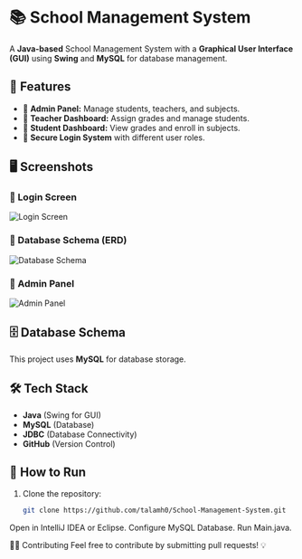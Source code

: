 # 📚 School Management System

A **Java-based** School Management System with a **Graphical User Interface (GUI)** using **Swing** and **MySQL** for database management.

## 🚀 Features
- 📌 **Admin Panel:** Manage students, teachers, and subjects.
- 📌 **Teacher Dashboard:** Assign grades and manage students.
- 📌 **Student Dashboard:** View grades and enroll in subjects.
- 📌 **Secure Login System** with different user roles.

## 🖥️ Screenshots
### **🔹 Login Screen**
![Login Screen](images/login_screen.jpeg)

### **🔹 Database Schema (ERD)**
![Database Schema](images/database_schema.jpeg)

### **🔹 Admin Panel**
![Admin Panel](images/admin_panel.jpeg)

## 🗄️ Database Schema
This project uses **MySQL** for database storage.

## 🛠️ Tech Stack
- **Java** (Swing for GUI)
- **MySQL** (Database)
- **JDBC** (Database Connectivity)
- **GitHub** (Version Control)

## 🎯 How to Run
1. Clone the repository:
   ```bash
   git clone https://github.com/talamh0/School-Management-System.git

Open in IntelliJ IDEA or Eclipse.
Configure MySQL Database.
Run Main.java.

👩‍💻 Contributing
Feel free to contribute by submitting pull requests! 💡

